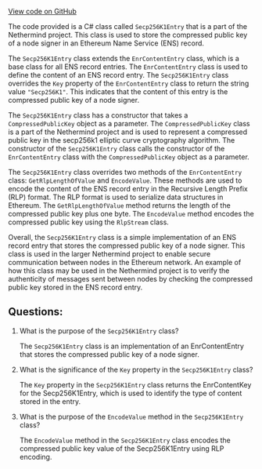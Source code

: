 [View code on GitHub](https://github.com/NethermindEth/nethermind/src/Nethermind/Nethermind.Network.Enr/Secp256K1Entry.cs)

The code provided is a C# class called `Secp256K1Entry` that is a part of the Nethermind project. This class is used to store the compressed public key of a node signer in an Ethereum Name Service (ENS) record. 

The `Secp256K1Entry` class extends the `EnrContentEntry` class, which is a base class for all ENS record entries. The `EnrContentEntry` class is used to define the content of an ENS record entry. The `Secp256K1Entry` class overrides the `Key` property of the `EnrContentEntry` class to return the string value `"Secp256K1"`. This indicates that the content of this entry is the compressed public key of a node signer.

The `Secp256K1Entry` class has a constructor that takes a `CompressedPublicKey` object as a parameter. The `CompressedPublicKey` class is a part of the Nethermind project and is used to represent a compressed public key in the secp256k1 elliptic curve cryptography algorithm. The constructor of the `Secp256K1Entry` class calls the constructor of the `EnrContentEntry` class with the `CompressedPublicKey` object as a parameter.

The `Secp256K1Entry` class overrides two methods of the `EnrContentEntry` class: `GetRlpLengthOfValue` and `EncodeValue`. These methods are used to encode the content of the ENS record entry in the Recursive Length Prefix (RLP) format. The RLP format is used to serialize data structures in Ethereum. The `GetRlpLengthOfValue` method returns the length of the compressed public key plus one byte. The `EncodeValue` method encodes the compressed public key using the `RlpStream` class.

Overall, the `Secp256K1Entry` class is a simple implementation of an ENS record entry that stores the compressed public key of a node signer. This class is used in the larger Nethermind project to enable secure communication between nodes in the Ethereum network. An example of how this class may be used in the Nethermind project is to verify the authenticity of messages sent between nodes by checking the compressed public key stored in the ENS record entry.
## Questions: 
 1. What is the purpose of the `Secp256K1Entry` class?
    
    The `Secp256K1Entry` class is an implementation of an EnrContentEntry that stores the compressed public key of a node signer.

2. What is the significance of the `Key` property in the `Secp256K1Entry` class?
    
    The `Key` property in the `Secp256K1Entry` class returns the EnrContentKey for the Secp256K1Entry, which is used to identify the type of content stored in the entry.

3. What is the purpose of the `EncodeValue` method in the `Secp256K1Entry` class?
    
    The `EncodeValue` method in the `Secp256K1Entry` class encodes the compressed public key value of the Secp256K1Entry using RLP encoding.